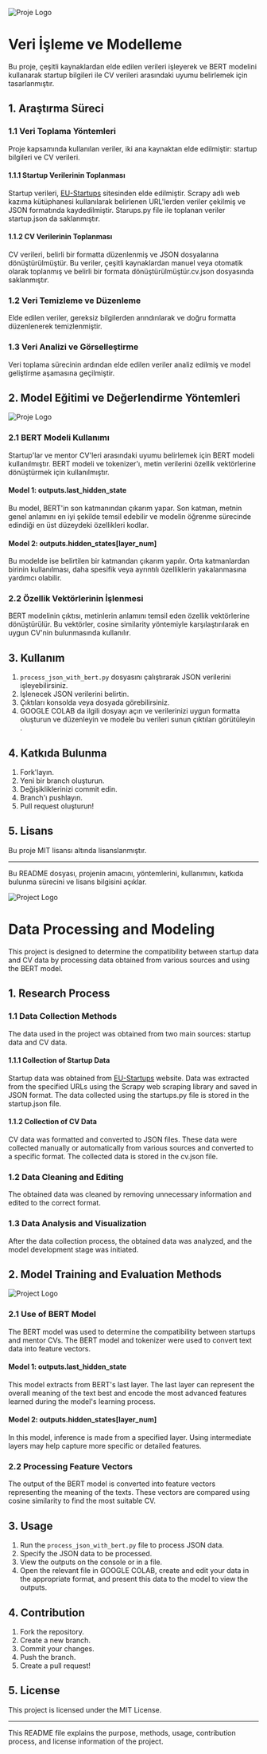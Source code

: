 

![Proje Logo](https://cdn-images-1.medium.com/max/1200/1*qa1QXLhPeFNexxwIoz9Sgg.jpeg)
# Veri İşleme ve Modelleme

Bu proje, çeşitli kaynaklardan elde edilen verileri işleyerek ve BERT modelini kullanarak startup bilgileri ile CV verileri arasındaki uyumu belirlemek için tasarlanmıştır.

## 1. Araştırma Süreci

### 1.1 Veri Toplama Yöntemleri

Proje kapsamında kullanılan veriler, iki ana kaynaktan elde edilmiştir: startup bilgileri ve CV verileri.

#### 1.1.1 Startup Verilerinin Toplanması

Startup verileri, [EU-Startups]([link](https://www.eu-startups.com/directory/)) sitesinden elde edilmiştir. Scrapy adlı web kazıma kütüphanesi kullanılarak belirlenen URL'lerden veriler çekilmiş ve JSON formatında kaydedilmiştir. Starups.py file ile toplanan veriler startup.json da saklanmıştır.

#### 1.1.2 CV Verilerinin Toplanması

CV verileri, belirli bir formatta düzenlenmiş ve JSON dosyalarına dönüştürülmüştür. Bu veriler, çeşitli kaynaklardan manuel veya otomatik olarak toplanmış ve belirli bir formata dönüştürülmüştür.cv.json dosyasında saklanmıştır.

### 1.2 Veri Temizleme ve Düzenleme

Elde edilen veriler, gereksiz bilgilerden arındırılarak ve doğru formatta düzenlenerek temizlenmiştir.

### 1.3 Veri Analizi ve Görselleştirme

Veri toplama sürecinin ardından elde edilen veriler analiz edilmiş ve model geliştirme aşamasına geçilmiştir.

## 2. Model Eğitimi ve Değerlendirme Yöntemleri
![Proje Logo](https://cdn-images-1.medium.com/max/1200/1*mKmre9aQoAOdsTzbHnXCRA.jpeg)

### 2.1 BERT Modeli Kullanımı

Startup'lar ve mentor CV'leri arasındaki uyumu belirlemek için BERT modeli kullanılmıştır. BERT modeli ve tokenizer'ı, metin verilerini özellik vektörlerine dönüştürmek için kullanılmıştır.

#### Model 1: outputs.last_hidden_state

Bu model, BERT'in son katmanından çıkarım yapar. Son katman, metnin genel anlamını en iyi şekilde temsil edebilir ve modelin öğrenme sürecinde edindiği en üst düzeydeki özellikleri kodlar.

#### Model 2: outputs.hidden_states[layer_num]

Bu modelde ise belirtilen bir katmandan çıkarım yapılır. Orta katmanlardan birinin kullanılması, daha spesifik veya ayrıntılı özelliklerin yakalanmasına yardımcı olabilir.

### 2.2 Özellik Vektörlerinin İşlenmesi

BERT modelinin çıktısı, metinlerin anlamını temsil eden özellik vektörlerine dönüştürülür. Bu vektörler, cosine similarity yöntemiyle karşılaştırılarak en uygun CV'nin bulunmasında kullanılır.

## 3. Kullanım

1. `process_json_with_bert.py` dosyasını çalıştırarak JSON verilerini işleyebilirsiniz.
2. İşlenecek JSON verilerini belirtin.
3. Çıktıları konsolda veya dosyada görebilirsiniz.
4. GOOGLE COLAB da ilgili dosyayı açın ve verilerinizi uygun formatta oluşturun ve düzenleyin ve modele bu verileri sunun çıktıları görütüleyin .
## 4. Katkıda Bulunma

1. Fork'layın.
2. Yeni bir branch oluşturun.
3. Değişikliklerinizi commit edin.
4. Branch'ı pushlayın.
5. Pull request oluşturun!

## 5. Lisans

Bu proje MIT lisansı altında lisanslanmıştır.

---

Bu README dosyası, projenin amacını, yöntemlerini, kullanımını, katkıda bulunma sürecini ve lisans bilgisini açıklar. 



![Project Logo](https://cdn-images-1.medium.com/max/1200/1*qa1QXLhPeFNexxwIoz9Sgg.jpeg)
# Data Processing and Modeling

This project is designed to determine the compatibility between startup data and CV data by processing data obtained from various sources and using the BERT model.

## 1. Research Process

### 1.1 Data Collection Methods

The data used in the project was obtained from two main sources: startup data and CV data.

#### 1.1.1 Collection of Startup Data

Startup data was obtained from [EU-Startups](https://www.eu-startups.com/directory/) website. Data was extracted from the specified URLs using the Scrapy web scraping library and saved in JSON format. The data collected using the startups.py file is stored in the startup.json file.

#### 1.1.2 Collection of CV Data

CV data was formatted and converted to JSON files. These data were collected manually or automatically from various sources and converted to a specific format. The collected data is stored in the cv.json file.

### 1.2 Data Cleaning and Editing

The obtained data was cleaned by removing unnecessary information and edited to the correct format.

### 1.3 Data Analysis and Visualization

After the data collection process, the obtained data was analyzed, and the model development stage was initiated.

## 2. Model Training and Evaluation Methods
![Project Logo](https://cdn-images-1.medium.com/max/1200/1*mKmre9aQoAOdsTzbHnXCRA.jpeg)

### 2.1 Use of BERT Model

The BERT model was used to determine the compatibility between startups and mentor CVs. The BERT model and tokenizer were used to convert text data into feature vectors.

#### Model 1: outputs.last_hidden_state

This model extracts from BERT's last layer. The last layer can represent the overall meaning of the text best and encode the most advanced features learned during the model's learning process.

#### Model 2: outputs.hidden_states[layer_num]

In this model, inference is made from a specified layer. Using intermediate layers may help capture more specific or detailed features.

### 2.2 Processing Feature Vectors

The output of the BERT model is converted into feature vectors representing the meaning of the texts. These vectors are compared using cosine similarity to find the most suitable CV.

## 3. Usage

1. Run the `process_json_with_bert.py` file to process JSON data.
2. Specify the JSON data to be processed.
3. View the outputs on the console or in a file.
4. Open the relevant file in GOOGLE COLAB, create and edit your data in the appropriate format, and present this data to the model to view the outputs.

## 4. Contribution

1. Fork the repository.
2. Create a new branch.
3. Commit your changes.
4. Push the branch.
5. Create a pull request!

## 5. License

This project is licensed under the MIT License.

---

This README file explains the purpose, methods, usage, contribution process, and license information of the project.

